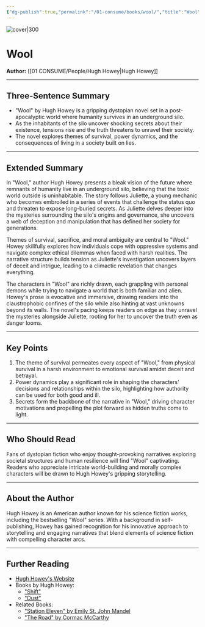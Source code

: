 ```yaml
---
{"dg-publish":true,"permalink":"/01-consume/books/wool/","title":"Wool","tags":["dystopian","survival","secrets"]}
---
```



![cover|300](https://m.media-amazon.com/images/I/71QsCY9JZ9L._AC_UF1000,1000_QL80_.jpg)

# Wool
**Author:** [[01 CONSUME/People/Hugh Howey\|Hugh Howey]]

---

## Three-Sentence Summary
- "Wool" by Hugh Howey is a gripping dystopian novel set in a post-apocalyptic world where humanity survives in an underground silo.
- As the inhabitants of the silo uncover shocking secrets about their existence, tensions rise and the truth threatens to unravel their society.
- The novel explores themes of survival, power dynamics, and the consequences of living in a society built on lies.

---

## Extended Summary
In "Wool," author Hugh Howey presents a bleak vision of the future where remnants of humanity live in an underground silo, believing that the toxic world outside is uninhabitable. The story follows Juliette, a young mechanic who becomes embroiled in a series of events that challenge the status quo and threaten to expose long-buried secrets. As Juliette delves deeper into the mysteries surrounding the silo's origins and governance, she uncovers a web of deception and manipulation that has defined her society for generations. 

Themes of survival, sacrifice, and moral ambiguity are central to "Wool." Howey skillfully explores how individuals cope with oppressive systems and navigate complex ethical dilemmas when faced with harsh realities. The narrative structure builds tension as Juliette's investigation uncovers layers of deceit and intrigue, leading to a climactic revelation that changes everything.

The characters in "Wool" are richly drawn, each grappling with personal demons while trying to navigate a world that is both familiar and alien. Howey's prose is evocative and immersive, drawing readers into the claustrophobic confines of the silo while also hinting at vast unknowns beyond its walls. The novel's pacing keeps readers on edge as they unravel the mysteries alongside Juliette, rooting for her to uncover the truth even as danger looms.

---

## Key Points
1. The theme of survival permeates every aspect of "Wool," from physical survival in a harsh environment to emotional survival amidst deceit and betrayal.
2. Power dynamics play a significant role in shaping the characters' decisions and relationships within the silo, highlighting how authority can be used for both good and ill.
3. Secrets form the backbone of the narrative in "Wool," driving character motivations and propelling the plot forward as hidden truths come to light.

---

## Who Should Read
Fans of dystopian fiction who enjoy thought-provoking narratives exploring societal structures and human resilience will find "Wool" captivating. Readers who appreciate intricate world-building and morally complex characters will be drawn to Hugh Howey's gripping storytelling.

---

## About the Author
Hugh Howey is an American author known for his science fiction works, including the bestselling "Wool" series. With a background in self-publishing, Howey has gained recognition for his innovative approach to storytelling and engaging narratives that blend elements of science fiction with compelling character arcs.

---

## Further Reading
- [Hugh Howey's Website](https://hughhowey.com/)
- Books by Hugh Howey:
  - ["Shift"](https://www.goodreads.com/book/show/13453029-shift)
  - ["Dust"](https://www.goodreads.com/book/show/17333321-dust)
- Related Books:
  - ["Station Eleven" by Emily St. John Mandel](https://www.goodreads.com/book/show/20170404-station-eleven)
  - ["The Road" by Cormac McCarthy](https://www.goodreads.com/book/show/6288.The_Road)